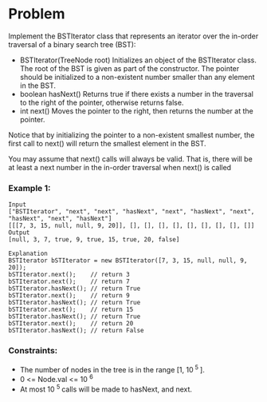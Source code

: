 # Problem

Implement the BSTIterator class that represents an iterator over the in-order traversal of a binary search tree (BST):

- BSTIterator(TreeNode root) Initializes an object of the BSTIterator class. The root of the BST is given as part of the constructor. The pointer should be initialized to a non-existent number smaller than any element in the BST.
- boolean hasNext() Returns true if there exists a number in the traversal to the right of the pointer, otherwise returns false.
- int next() Moves the pointer to the right, then returns the number at the pointer.
  
Notice that by initializing the pointer to a non-existent smallest number, the first call to next() will return the smallest element in the BST.

You may assume that next() calls will always be valid. That is, there will be at least a next number in the in-order traversal when next() is called

### Example 1:

```
Input
["BSTIterator", "next", "next", "hasNext", "next", "hasNext", "next", "hasNext", "next", "hasNext"]
[[[7, 3, 15, null, null, 9, 20]], [], [], [], [], [], [], [], [], []]
Output
[null, 3, 7, true, 9, true, 15, true, 20, false]

Explanation
BSTIterator bSTIterator = new BSTIterator([7, 3, 15, null, null, 9, 20]);
bSTIterator.next();    // return 3
bSTIterator.next();    // return 7
bSTIterator.hasNext(); // return True
bSTIterator.next();    // return 9
bSTIterator.hasNext(); // return True
bSTIterator.next();    // return 15
bSTIterator.hasNext(); // return True
bSTIterator.next();    // return 20
bSTIterator.hasNext(); // return False
```

### Constraints:

- The number of nodes in the tree is in the range [1, 10<sup> 5 </sup>].
- 0 <= Node.val <= 10 <sup> 6 </sup>
- At most 10 <sup> 5 </sup> calls will be made to hasNext, and next.
